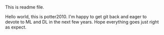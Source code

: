 This is readme file. 

Hello world, this is potter2010. 
I'm happy to get git back and eager to devote to ML and DL in the next few years.
Hope everything goes just right as expect.
